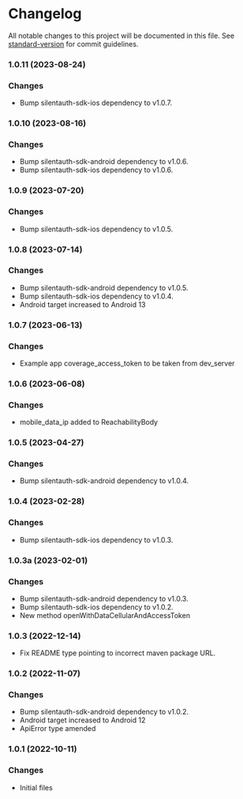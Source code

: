 # Changelog

All notable changes to this project will be documented in this file. See [standard-version](https://github.com/conventional-changelog/standard-version) for commit guidelines.
### 1.0.11 (2023-08-24)
### Changes
* Bump silentauth-sdk-ios dependency to v1.0.7.
### 1.0.10 (2023-08-16)
### Changes
* Bump silentauth-sdk-android dependency to v1.0.6.
* Bump silentauth-sdk-ios dependency to v1.0.6.
### 1.0.9 (2023-07-20)
### Changes
* Bump silentauth-sdk-ios dependency to v1.0.5.
### 1.0.8 (2023-07-14)
### Changes
* Bump silentauth-sdk-android dependency to v1.0.5.
* Bump silentauth-sdk-ios dependency to v1.0.4.
* Android target increased to Android 13
### 1.0.7 (2023-06-13)
### Changes
* Example app coverage_access_token to be taken from dev_server
### 1.0.6 (2023-06-08)
### Changes
* mobile_data_ip added to ReachabilityBody

### 1.0.5 (2023-04-27)
### Changes
* Bump silentauth-sdk-android dependency to v1.0.4.

### 1.0.4 (2023-02-28)
### Changes
* Bump silentauth-sdk-ios dependency to v1.0.3.
### 1.0.3a (2023-02-01)
### Changes
* Bump silentauth-sdk-android dependency to v1.0.3.
* Bump silentauth-sdk-ios dependency to v1.0.2.
* New method openWithDataCellularAndAccessToken 

### 1.0.3 (2022-12-14)
* Fix README type pointing to incorrect maven package URL.

### 1.0.2 (2022-11-07)
### Changes
* Bump silentauth-sdk-android dependency to v1.0.2.
* Android target increased to Android 12
* ApiError type amended

### 1.0.1 (2022-10-11)
### Changes
* Initial files
